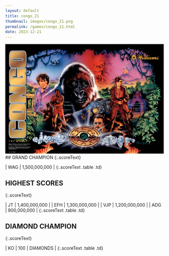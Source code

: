 ```yaml
---
layout: default
title: congo_21
thumbnail: images/congo_21.png
permalink: /games/congo_21.html
date: 2023-12-21
---
```


<img src="../images/congo_21.png" class="gameThumbnail img-fluid mx-auto align-middle">
## GRAND CHAMPION
{:.scoreText}

| WAG | 1,500,000,000 | 
{:.scoreText .table .td}

## HIGHEST SCORES
{:.scoreText}

| JT | 1,400,000,000 | 
| EFH | 1,300,000,000 | 
| VJP | 1,200,000,000 | 
| ADG | 900,000,000 | 
{:.scoreText .table .td}

## DIAMOND CHAMPION
{:.scoreText}

| KO | 100 | DIAMONDS | 
{:.scoreText .table .td}
